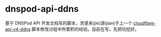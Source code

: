 # dnspod-api-ddns

基于 DNSPod API 开发文档写的脚本，灵感来(jie)源(jian)于上一个 [cloudflare-api-v4-ddns](https://github.com/Leao9203/cloudflare-api-v4-ddns) 脚本修改过程中所累积的经验。目前在写，先把坑挖好。
